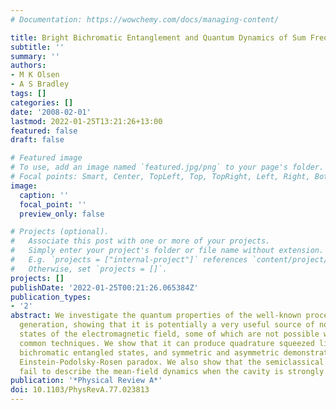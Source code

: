 ```yaml
---
# Documentation: https://wowchemy.com/docs/managing-content/

title: Bright Bichromatic Entanglement and Quantum Dynamics of Sum Frequency Generation
subtitle: ''
summary: ''
authors:
- M K Olsen
- A S Bradley
tags: []
categories: []
date: '2008-02-01'
lastmod: 2022-01-25T13:21:26+13:00
featured: false
draft: false

# Featured image
# To use, add an image named `featured.jpg/png` to your page's folder.
# Focal points: Smart, Center, TopLeft, Top, TopRight, Left, Right, BottomLeft, Bottom, BottomRight.
image:
  caption: ''
  focal_point: ''
  preview_only: false

# Projects (optional).
#   Associate this post with one or more of your projects.
#   Simply enter your project's folder or file name without extension.
#   E.g. `projects = ["internal-project"]` references `content/project/deep-learning/index.md`.
#   Otherwise, set `projects = []`.
projects: []
publishDate: '2022-01-25T00:21:26.065384Z'
publication_types:
- '2'
abstract: We investigate the quantum properties of the well-known process of sum frequency
  generation, showing that it is potentially a very useful source of nonclassical
  states of the electromagnetic field, some of which are not possible with the more
  common techniques. We show that it can produce quadrature squeezed light, bright
  bichromatic entangled states, and symmetric and asymmetric demonstrations of the
  Einstein-Podolsky-Rosen paradox. We also show that the semiclassical equations totally
  fail to describe the mean-field dynamics when the cavity is strongly pumped.
publication: '*Physical Review A*'
doi: 10.1103/PhysRevA.77.023813
---
```


